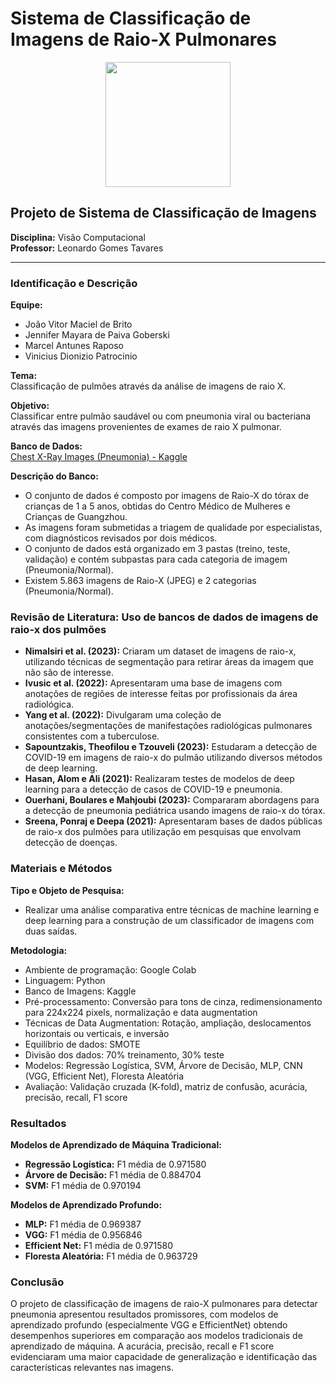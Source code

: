 # Sistema de Classificação de Imagens de Raio-X Pulmonares

<div style="text-align: center;">
  <img src="https://github.com/Dionizioo/Sistema-de-Classificacao-de-Imagens-de-Raio-X-Pulmonares/assets/88460475/490777d2-46c4-49e1-b9cf-535263614649" width="200" >
</div>

## Projeto de Sistema de Classificação de Imagens
**Disciplina:** Visão Computacional  
**Professor:** Leonardo Gomes Tavares  

---

### Identificação e Descrição

**Equipe:**
- João Vitor Maciel de Brito 
- Jennifer Mayara de Paiva Goberski 
- Marcel Antunes Raposo 
- Vinicius Dionizio Patrocinio 

**Tema:**  
Classificação de pulmões através da análise de imagens de raio X.

**Objetivo:**  
Classificar entre pulmão saudável ou com pneumonia viral ou bacteriana através das imagens provenientes de exames de raio X pulmonar.

**Banco de Dados:**  
[Chest X-Ray Images (Pneumonia) - Kaggle](https://www.kaggle.com/datasets/paultimothymooney/chest-xray-pneumonia)

**Descrição do Banco:**
- O conjunto de dados é composto por imagens de Raio-X do tórax de crianças de 1 a 5 anos, obtidas do Centro Médico de Mulheres e Crianças de Guangzhou.
- As imagens foram submetidas a triagem de qualidade por especialistas, com diagnósticos revisados por dois médicos.
- O conjunto de dados está organizado em 3 pastas (treino, teste, validação) e contém subpastas para cada categoria de imagem (Pneumonia/Normal).
- Existem 5.863 imagens de Raio-X (JPEG) e 2 categorias (Pneumonia/Normal).

### Revisão de Literatura: Uso de bancos de dados de imagens de raio-x dos pulmões

- **Nimalsiri et al. (2023):** Criaram um dataset de imagens de raio-x, utilizando técnicas de segmentação para retirar áreas da imagem que não são de interesse.
- **Ivusic et al. (2022):** Apresentaram uma base de imagens com anotações de regiões de interesse feitas por profissionais da área radiológica.
- **Yang et al. (2022):** Divulgaram uma coleção de anotações/segmentações de manifestações radiológicas pulmonares consistentes com a tuberculose.
- **Sapountzakis, Theofilou e Tzouveli (2023):** Estudaram a detecção de COVID-19 em imagens de raio-x do pulmão utilizando diversos métodos de deep learning.
- **Hasan, Alom e Ali (2021):** Realizaram testes de modelos de deep learning para a detecção de casos de COVID-19 e pneumonia.
- **Ouerhani, Boulares e Mahjoubi (2023):** Compararam abordagens para a detecção de pneumonia pediátrica usando imagens de raio-x do tórax.
- **Sreena, Ponraj e Deepa (2021):** Apresentaram bases de dados públicas de raio-x dos pulmões para utilização em pesquisas que envolvam detecção de doenças.

### Materiais e Métodos

**Tipo e Objeto de Pesquisa:**
- Realizar uma análise comparativa entre técnicas de machine learning e deep learning para a construção de um classificador de imagens com duas saídas.

**Metodologia:**
- Ambiente de programação: Google Colab
- Linguagem: Python
- Banco de Imagens: Kaggle
- Pré-processamento: Conversão para tons de cinza, redimensionamento para 224x224 pixels, normalização e data augmentation
- Técnicas de Data Augmentation: Rotação, ampliação, deslocamentos horizontais ou verticais, e inversão
- Equilíbrio de dados: SMOTE
- Divisão dos dados: 70% treinamento, 30% teste
- Modelos: Regressão Logística, SVM, Árvore de Decisão, MLP, CNN (VGG, Efficient Net), Floresta Aleatória
- Avaliação: Validação cruzada (K-fold), matriz de confusão, acurácia, precisão, recall, F1 score

### Resultados

**Modelos de Aprendizado de Máquina Tradicional:**
- **Regressão Logística:** F1 média de 0.971580
- **Árvore de Decisão:** F1 média de 0.884704
- **SVM:** F1 média de 0.970194

**Modelos de Aprendizado Profundo:**
- **MLP:** F1 média de 0.969387
- **VGG:** F1 média de 0.956846
- **Efficient Net:** F1 média de 0.971580
- **Floresta Aleatória:** F1 média de 0.963729

### Conclusão

O projeto de classificação de imagens de raio-X pulmonares para detectar pneumonia apresentou resultados promissores, com modelos de aprendizado profundo (especialmente VGG e EfficientNet) obtendo desempenhos superiores em comparação aos modelos tradicionais de aprendizado de máquina. A acurácia, precisão, recall e F1 score evidenciaram uma maior capacidade de generalização e identificação das características relevantes nas imagens.

